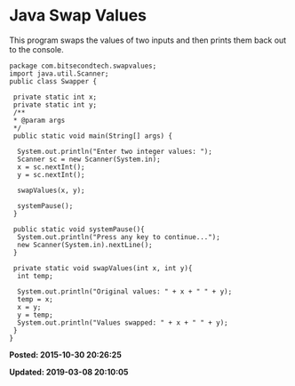 # Java Swap Values

This program swaps the values of two inputs and then prints them back out to the console. 

```
package com.bitsecondtech.swapvalues;
import java.util.Scanner;
public class Swapper {
 
 private static int x; 
 private static int y;
 /**
 * @param args
 */
 public static void main(String[] args) {
  
  System.out.println("Enter two integer values: ");
  Scanner sc = new Scanner(System.in);
  x = sc.nextInt();
  y = sc.nextInt();
  
  swapValues(x, y);
 
  systemPause();
 }
 
 public static void systemPause(){
  System.out.println("Press any key to continue...");
  new Scanner(System.in).nextLine();
 }
 
 private static void swapValues(int x, int y){
  int temp;
  
  System.out.println("Original values: " + x + " " + y);
  temp = x;
  x = y; 
  y = temp; 
  System.out.println("Values swapped: " + x + " " + y);
 }
}
```


**Posted: 2015-10-30 20:26:25** 

**Updated: 2019-03-08 20:10:05** 


